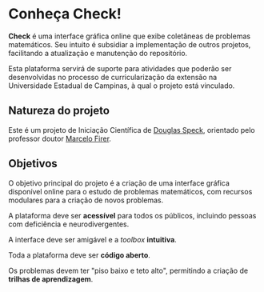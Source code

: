 # Conheça Check!
**Check** é uma interface gráfica online que exibe coletâneas de problemas matemáticos. Seu intuito é subsidiar a implementação de outros projetos, facilitando a atualização e manutenção do repositório.

Esta plataforma servirá de suporte para atividades que poderão ser desenvolvidas no processo de curricularização da extensão na Universidade Estadual de Campinas, à qual o projeto está vinculado.

## Natureza do projeto
Este é um projeto de Iniciação Científica de [Douglas Speck](https://github.com/douglasspeck), orientado pelo professor doutor [Marcelo Firer](https://www.ime.unicamp.br/~mfirer/).

## Objetivos
O objetivo principal do projeto é a criação de uma interface gráfica disponível online para o estudo de problemas matemáticos, com recursos modulares para a criação de novos problemas.

A plataforma deve ser **acessível** para todos os públicos, incluindo pessoas com deficiência e neurodivergentes.

A interface deve ser amigável e a _toolbox_ **intuitiva**.

Toda a plataforma deve ser **código aberto**.

Os problemas devem ter "piso baixo e teto alto", permitindo a criação de **trilhas de aprendizagem**.